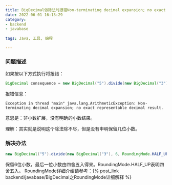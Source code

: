 ```yaml
---
title: BigDecimal做除法时报错Non-terminating decimal expansion; no exact representable decimal result
date: 2022-06-01 16:13:29
category:
- backend
- javabase
  
tags: Java, 工具, 编程

---
```


### 问题描述
如果按以下方式执行将报错：
```java
BigDecimal consequence = new BigDecimal("5").divide(new BigDecimal("3"));
```

报错信息：
```composer log
Exception in thread "main" java.lang.ArithmeticException: Non-terminating decimal expansion; no exact representable decimal result.
```

意思是：非小数扩展，没有明确的小数结果。

理解：其实就是说明这个除法除不尽，但是没有申明保留几位小数。

### 解决办法

```java
new BigDecimal("5").divide(new BigDecimal("3"), 6, RoundingMode.HALF_UP);
```

<p>保留6位小数，最后一位小数由四舍五入得来。RoundingMode.HALF_UP表明四舍五入。
RoundingMode详细介绍请参考：{% post_link backend/javabase/BigDecimal之RoundingMode详细解释 %}
</p>